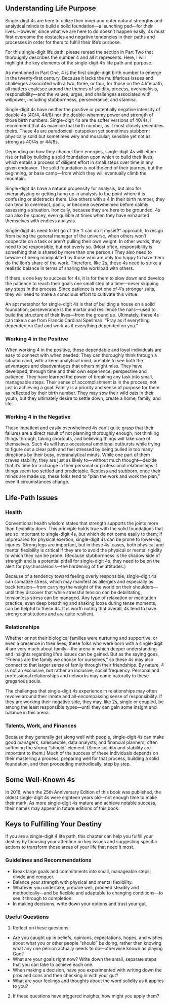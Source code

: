 ## Understanding Life Purpose

Single-digit 4s are here to utilize their inner and outer natural strengths and analytical minds to build a solid foundation—a launching pad—for their lives. However, since what we are here to do doesn’t happen easily, 4s must first overcome the obstacles and negative tendencies in their paths and processes in order for them to fulfill their life’s purpose. 

For this single-digit life path, please reread the section in Part Two that thoroughly describes the number 4 and all it represents. Here, I will highlight the key elements of the single-digit 4’s life path and purpose.

As mentioned in Part One, 4 is the first single-digit birth number to emerge in the twenty-first century. Because it lacks the multifarious issues and challenges associated with a two, three, or four, for those on the 4 life path, all matters coalesce around the themes of solidity, process, overanalysis, responsibility—and the values, urges, and challenges associated with willpower, including stubbornness, perseverance, and stamina.

Single-digit 4s have neither the positive or potentially negative intensity of double 4s (40/4, 44/8) nor the double-whammy power and strength of those birth numbers. Single-digit 4s are the softer versions of 40/4s; I recommend that 4s examine that birth number, as it most closely resembles theirs. These 4s are paradoxical: outspoken yet sometimes stubborn; physically solid but sometimes wiry and muscular; sensible yet not as strong as 40/4s or 44/8s.

Depending on how they channel their energies, single-digit 4s will either rise or fall by building a solid foundation upon which to build their lives, which entails a process of diligent effort in small steps over time in any given endeavor. The solid foundation is not the end of their journey, but the beginning, or base camp—from which they will eventually climb the mountain. 

Single-digit 4s have a natural propensity for analysis, but also for overanalyzing or getting hung up in analysis to the point where it is confusing or sidetracks them. Like others with a 4 in their birth number, they can tend to overreact, panic, or become overwhelmed before calmly assessing a situation. Ironically, because they are here to be grounded, 4s can also be spacey, even gullible at times when they have exhausted themselves with endless analysis.

Single-digit 4s need to let go of the “I can do it myself!” approach, to resign from being the general manager of the universe, when others won’t cooperate on a task or aren’t pulling their own weight. In other words, they need to be responsible, but not overly so. (Most often, responsibility is something that is shared by more than one person.) They also need to beware of being manipulated by those who are only too happy to have them do the lion’s share of the work. Therefore, like 2s, these 4s need to strike a realistic balance in terms of sharing the workload with others.

If there is one key to success for 4s, it is for them to slow down and develop the patience to reach their goals one small step at a time—never skipping any steps in the process. Since patience is not one of 4’s stronger suits, they will need to make a conscious effort to cultivate this virtue.

An apt metaphor for single-digit 4s is that of building a house on a solid foundation; perseverance is the mortar and resilience the nails—used to build the structure of their lives—from the ground up. Ultimately, these 4s can take a cue from Francis Cardinal Spellman: “Pray as if everything depended on God and work as if everything depended on you.”

### Working 4 in the Positive

When working 4 in the positive, these dependable and loyal individuals are easy to connect with when needed. They can thoroughly think through a situation and, with a keen analytical mind, are able to see both the advantages and disadvantages that others might miss. They have developed, through time and their own experience, perspective and patience. They have learned the power of breaking any task into small, manageable steps. Their sense of accomplishment is in the process, not just in achieving a goal. Family is a priority and sense of purpose for them as reflected by their birth number. They may sow their wild oats in their youth, but they ultimately desire to settle down, create a home, family, and life. 

### Working 4 in the Negative

These impatient and easily overwhelmed 4s can't quite grasp that their failures are a direct result of not planning thoroughly enough, not thinking things through, taking shortcuts, and believing things will take care of themselves. Such 4s will have occasional emotional outbursts while trying to figure out a clear path and feel stressed by being pulled in too many directions by their busy, overanalytical minds. While one part of them craves stability, they are just as likely to—without much thought—decide that it’s time for a change in their personal or professional relationships if things seem too settled and predictable. Restless and stubborn, once their minds are made up, these folks tend to "plan the work and work the plan,” even if circumstances change. 

## Life-Path Issues

### Health

Conventional health wisdom states that strength supports the joints more than flexibility does. This principle holds true with the solid foundations that are so important to single-digit 4s, but which do not come easily to them; if unprepared for physical exertion, single-digit 4s can be prone to lower-leg injuries. Strong legs are important, but in these 4s’ cases, both physical and mental flexibility is critical if they are to avoid the physical or mental rigidity to which they can be prone. (Because stubbornness is the shadow side of strength and is a potential pitfall for single-digit 4s, they need to be on the alert for psychosclerosis—the hardening of the attitudes.) 

Because of a tendency toward feeling overly responsible, single-digit 4s can somatize stress, which may manifest as allergies and especially as back tension—from carrying the weight of the world on their shoulders—until they discover that while stressful tension can be debilitating, tensionless stress can be managed. Any type of relaxation or meditation practice, even deep breathing and shaking loose during tense moments, can be helpful to these 4s. It is worth noting that overall, 4s tend to have strong constitutions and are quite resilient. 

### Relationships

Whether or not their biological families were nurturing and supportive, or even a presence in their lives, these folks who were born with a single-digit 4 are very much about family—the arena in which deeper understanding and insights regarding life’s issues can be gained. But as the saying goes, “Friends are the family we choose for ourselves,” so these 4s may also connect to that larger sense of family through their friendships. By nature, 4 is not an exclusive, but rather an inclusive, social frequency. Personal and professional relationships and networks may come naturally to these gregarious souls.

The challenges that single-digit 4s experience in relationships may often revolve around their innate and all-encompassing sense of responsibility. If they are working their negative side, they may, like 2s, single or coupled, be among the least responsible types—until they can gain some insight and balance in this arena. 

### Talents, Work, and Finances

Because they generally get along well with people, single-digit 4s can make good managers, salespeople, data analysts, and financial planners, often softening the strong “should” element. (Since solidity and stability are important to them.) Much of the success of these individuals depends on their mastering a process, preparing well for that process, building a solid foundation, and then proceeding methodically, step by step. 


## Some Well-Known 4s

In 2018, when the 25th Anniversary Edition of this book was published, the oldest single-digit 4s were eighteen years old—not enough time to make their mark. As more single-digit 4s mature and achieve notable success, their names may appear in future editions of this book.

## Keys to Fulfilling Your Destiny

If you are a single-digit 4 life path, this chapter can help you fulfill your destiny by focusing your attention on key issues and suggesting specific actions to transform those areas of your life that need it most.

### Guidelines and Recommendations

* Break large goals and commitments into small, manageable steps; divide and conquer.
* Balance your strength with physical and mental flexibility. 
* Whatever you undertake, prepare well, proceed steadily and methodically—and be flexible and adaptable to changing conditions—to see it through to completion.
* In making decisions, write down your options and trust your gut. 

### Useful Questions

1. Reflect on these questions: 
* Are you caught up in beliefs, opinions, expectations, hopes, and wishes about what you or other people “should” be doing, rather than knowing what any one person actually needs to do—otherwise known as playing God? 
* What are your goals right now? Write down the small, separate steps that you can take to achieve each one. 
* When making a decision, have you experimented with writing down the pros and cons and then checking in with your gut? 
* What are your feelings and thoughts about the word solidity as it applies to you? 
2. If these questions have triggered insights, how might you apply them?
